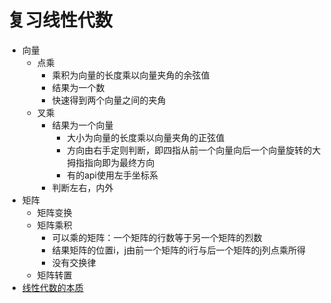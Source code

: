 # 复习线性代数

- 向量
	- 点乘
		- 乘积为向量的长度乘以向量夹角的余弦值
		- 结果为一个数
		- 快速得到两个向量之间的夹角
	- 叉乘
		- 结果为一个向量
			- 大小为向量的长度乘以向量夹角的正弦值
			- 方向由右手定则判断，即四指从前一个向量向后一个向量旋转的大拇指指向即为最终方向
			- 有的api使用左手坐标系
		- 判断左右，内外
- 矩阵
	- 矩阵变换
	- 矩阵乘积
		- 可以乘的矩阵：一个矩阵的行数等于另一个矩阵的烈数
		- 结果矩阵的位置i，j由前一个矩阵的i行与后一个矩阵的j列点乘所得
		- 没有交换律
	- 矩阵转置
- [线性代数的本质](https://www.youtube.com/playlist?list=PLZHQObOWTQDPD3MizzM2xVFitgF8hE_ab)
